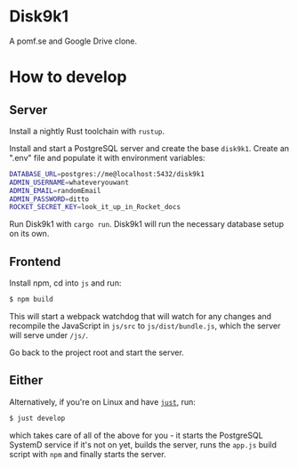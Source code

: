 # Disk9k1

A pomf.se and Google Drive clone.

# How to develop
## Server
Install a nightly Rust toolchain with `rustup`.

Install and start a PostgreSQL server and create the base `disk9k1`.
Create an ".env" file and populate it with environment variables:
```bash
DATABASE_URL=postgres://me@localhost:5432/disk9k1
ADMIN_USERNAME=whateveryouwant
ADMIN_EMAIL=randomEmail
ADMIN_PASSWORD=ditto
ROCKET_SECRET_KEY=look_it_up_in_Rocket_docs
```
Run Disk9k1 with `cargo run`. Disk9k1 will run the necessary database setup on its own.
## Frontend
Install npm, cd into `js` and run:
```bash
$ npm build
```
This will start a webpack watchdog that will watch for any changes and recompile the JavaScript in `js/src` to `js/dist/bundle.js`, which the server will serve under `/js/`.

Go back to the project root and start the server.
## Either
Alternatively, if you're on Linux and have [`just`](https://github.com/casey/just), run:
```bash
$ just develop
```
which takes care of all of the above for you - it starts the PostgreSQL SystemD service if it's not on yet, builds the server, runs the `app.js` build script with `npm` and finally starts the server.